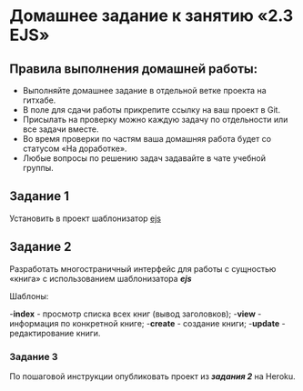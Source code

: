 # Домашнее задание к занятию «2.3 EJS»

## Правила выполнения домашней работы:
- Выполняйте домашнее задание в отдельной ветке проекта на гитхабе.
- В поле для сдачи работы прикрепите ссылку на ваш проект в Git.
- Присылать на проверку можно каждую задачу по отдельности или все задачи вместе.
- Во время проверки по частям ваша домашняя работа будет со статусом «На доработке».
- Любые вопросы по решению задач задавайте в чате учебной группы.

## Задание 1
Установить в проект шаблонизатор [ejs](https://ejs.co/)

## Задание 2
Разработать многостраничный интерфейс для работы с сущностью «книга» с использованием шаблонизатора ***ejs***

Шаблоны:

-**index** - просмотр списка всех книг (вывод заголовков);
-**view** - информация по конкретной книге;
-**create** - создание книги;
-**update** - редактирование книги.

### Задание 3
По пошаговой инструкции опубликовать проект из ***задания 2*** на Heroku.
